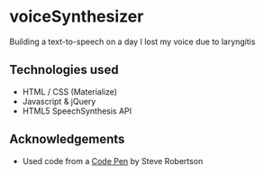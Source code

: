 # voiceSynthesizer
Building a text-to-speech on a day I lost my voice due to laryngitis

## Technologies used
- HTML / CSS (Materialize)
- Javascript & jQuery
- HTML5 SpeechSynthesis API

## Acknowledgements
- Used code from a [Code Pen](https://codepen.io/SteveJRobertson/pen/emGWaR?editors=1010) by Steve Robertson
